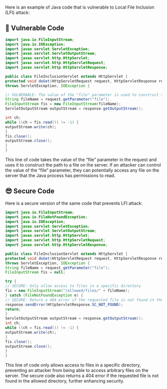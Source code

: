 Here is an example of Java code that is vulnerable to Local File Inclusion (LFI) attack:

## 🥺 Vulnerable Code
```java
import java.io.FileInputStream;
import java.io.IOException;
import javax.servlet.ServletException;
import javax.servlet.ServletOutputStream;
import javax.servlet.http.HttpServlet;
import javax.servlet.http.HttpServletRequest;
import javax.servlet.http.HttpServletResponse;

public class FileInclusionServlet extends HttpServlet {
protected void doGet(HttpServletRequest request, HttpServletResponse response)
throws ServletException, IOException { 

// VULNERABLE: The value of the "file" parameter is used to construct the path to a file on the server 
String fileName = request.getParameter("file"); 
FileInputStream fis = new FileInputStream(fileName); 
ServletOutputStream outputStream = response.getOutputStream(); 

int ch; 
while ((ch = fis.read()) != -1) { 
outputStream.write(ch); 
} 
fis.close(); 
outputStream.close(); 
} 
}
```
This line of code takes the value of the “file” parameter in the request and uses it to construct the path to a file on the server. If an attacker can control the value of the “file” parameter, they can potentially access any file on the server that the Java process has permissions to read.

## 😎 Secure Code
Here is a secure version of the same code that prevents LFI attack:

```java
import java.io.FileInputStream; 
import java.io.FileNotFoundException; 
import java.io.IOException; 
import javax.servlet.ServletException; 
import javax.servlet.ServletOutputStream; 
import javax.servlet.http.HttpServlet; 
import javax.servlet.http.HttpServletRequest; 
import javax.servlet.http.HttpServletResponse; 

public class FileInclusionServlet extends HttpServlet { 
protected void doGet(HttpServletRequest request, HttpServletResponse response) 
throws ServletException, IOException { 
String fileName = request.getParameter("file"); 
FileInputStream fis = null; 

try { 
// SECURE: Only allow access to files in a specific directory 
fis = new FileInputStream("/allowed/files/" + fileName); 
} catch (FileNotFoundException e) { 
// SECURE: Return a 404 error if the requested file is not found in the allowed directory 
response.sendError(HttpServletResponse.SC_NOT_FOUND); 
return; 
} 
ServletOutputStream outputStream = response.getOutputStream(); 
int ch; 
while ((ch = fis.read()) != -1) { 
outputStream.write(ch); 
} 
fis.close(); 
outputStream.close(); 
} 
}
```
This line of code only allows access to files in a specific directory, preventing an attacker from being able to access arbitrary files on the server. The secure code also returns a 404 error if the requested file is not found in the allowed directory, further enhancing security.


